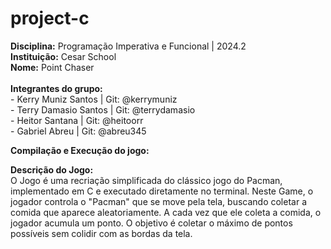 # project-c

 **Disciplina:** Programação Imperativa e Funcional | 2024.2 </br>
 **Instituição:** Cesar School</br>
 **Nome:** Point Chaser</br></br>
 **Integrantes do grupo:**</br>
    - Kerry Muniz Santos | Git: @kerrymuniz </br>
    - Terry Damasio Santos | Git: @terrydamasio </br>
    - Heitor Santana | Git: @heitoorr </br>
    - Gabriel Abreu | Git: @abreu345 </br>


 **Compilação e Execução do jogo:** </br>
   

 **Descrição do Jogo:** </br>
O Jogo é uma recriação simplificada do clássico jogo do Pacman, implementado em C e executado diretamente no terminal. Neste Game, o jogador controla o "Pacman" que se move pela tela, buscando coletar a comida que aparece aleatoriamente. A cada vez que ele coleta a 
comida, o jogador acumula um ponto. O objetivo é coletar o máximo de pontos possíveis sem colidir com as bordas da tela.

